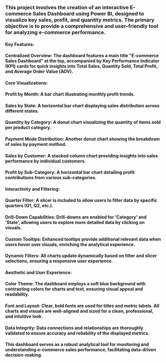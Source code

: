 ### This project involves the creation of an interactive E-commerce Sales Dashboard using Power BI, designed to visualize key sales, profit, and quantity metrics. The primary objective is to provide a comprehensive and user-friendly tool for analyzing e-commerce performance.
#### Key Features:
#### Centralized Overview: The dashboard features a main title "E-commerce Sales Dashboard" at the top, accompanied by Key Performance Indicator (KPI) cards for quick insights into Total Sales, Quantity Sold, Total Profit, and Average Order Value (AOV).
#### Core Visualizations:
#### Profit by Month: A bar chart illustrating monthly profit trends.
#### Sales by State: A horizontal bar chart displaying sales distribution across different states.
#### Quantity by Category: A donut chart visualizing the quantity of items sold per product category.
#### Payment Mode Distribution: Another donut chart showing the breakdown of sales by payment method.
#### Sales by Customer: A stacked column chart providing insights into sales performance by individual customers.
#### Profit by Sub-Category: A horizontal bar chart detailing profit contributions from various sub-categories.
#### Interactivity and Filtering:
#### Quarter Filter: A slicer is included to allow users to filter data by specific quarters (Q1, Q2, etc.).
#### Drill-Down Capabilities: Drill-downs are enabled for 'Category' and 'State', allowing users to explore more detailed data by clicking on visuals.
#### Custom Tooltips: Enhanced tooltips provide additional relevant data when users hover over visuals, enriching the analytical experience.
#### Dynamic Filters: All charts update dynamically based on filter and slicer selections, ensuring a responsive user experience.
#### Aesthetic and User Experience:
#### Color Theme: The dashboard employs a soft blue background with contrasting colors for charts and text, ensuring visual appeal and readability.
#### Font and Layout: Clear, bold fonts are used for titles and metric labels. All charts and visuals are well-aligned and sized for a clean, professional, and intuitive look.
#### Data Integrity: Data connections and relationships are thoroughly validated to ensure accuracy and reliability of the displayed metrics.
#### This dashboard serves as a robust analytical tool for monitoring and understanding e-commerce sales performance, facilitating data-driven decision-making.

